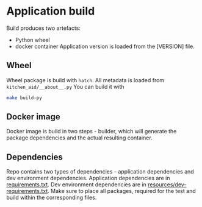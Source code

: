 # Application build

Build produces two artefacts:

* Python wheel
* docker container
Application version is loaded from the [VERSION] file.

## Wheel

Wheel package is build with `hatch`.
All metadata is loaded from `kitchen_aid/__about__.py`
You can build it with

```bash
make build-py
```

## Docker image

Docker image is build in two steps - builder, which will generate the package dependencies and the actual resulting container.

## Dependencies

Repo contains two types of dependencies - application dependencies and dev environment dependencies.
Application dependencies are in [requirements.txt](../requirements.txt).
Dev environment dependencies are in [resources/dev-requirements.txt](../resources/dev-requirements.txt).
Make sure to place all packages, required for the test and build within the corresponding files.
